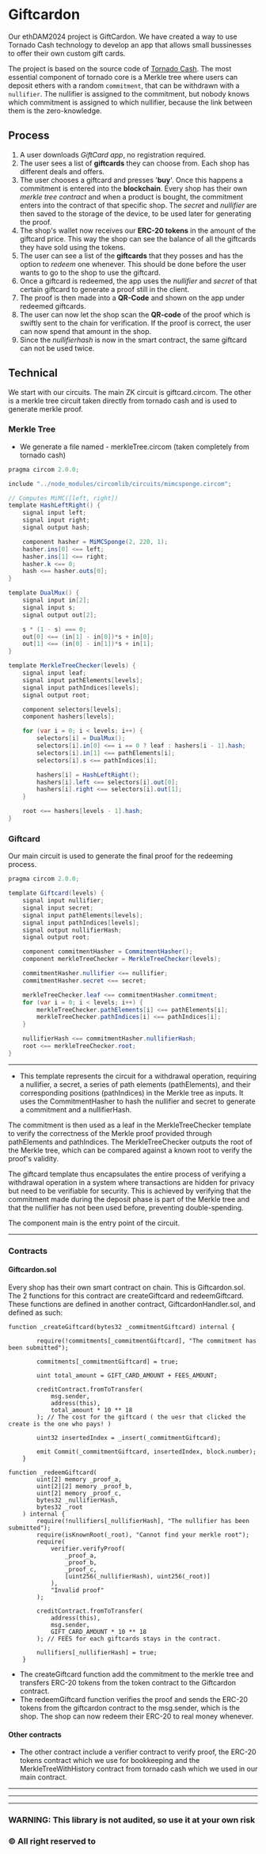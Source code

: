 # Giftcardon

Our ethDAM2024 project is GiftCardon. We have created a way to use Tornado Cash technology to develop an app that allows small bussinesses to offer their own custom gift cards. 

The project is based on the source code of [Tornado Cash](https://github.com/tornadocash/tornado-core). The most essential component of tornado core is a Merkle tree where users can deposit ethers with a random `commitment`, that can be withdrawn with a `nullifier`. The nullifier is assigned to the commitment, but nobody knows which commitment is assigned to which nullifier, because the link between them is the zero-knowledge.

## Process
1. A user downloads *GiftCard app*, no registration required. 
2. The user sees a list of **giftcards** they can choose from. Each shop has different deals and offers.
3. The user chooses a giftcard and presses '**buy**'. Once this happens a commitment is entered into the **blockchain**. Every shop has their own *merkle tree contract* and when a product is bought, the commitment enters into the contract of that specific shop. The *secret* and *nullifier* are then saved to the storage of the device, to be used later for generating the proof.
4. The shop's wallet now receives our **ERC-20 tokens** in the amount of the giftcard price. This way the shop can see the balance of all the giftcards they have sold using the tokens.
5. The user can see a list of the **giftcards** that they posses and has the option to *redeem* one whenever. This should be done before the user wants to go to the shop to use the giftcard.
6. Once a giftcard is redeemed, the app uses the *nullifier* and *secret* of that certain giftcard to generate a proof still in the client.
7. The proof is then made into a **QR-Code** and shown on the app under redeemed giftcards.
8. The user can now let the shop scan the **QR-code** of the proof which is swiftly sent to the chain for verification. If the proof is correct, the user can now spend that amount in the shop.
9. Since the *nullifierhash* is now in the smart contract, the same giftcard can not be used twice.

## Technical

We start with our circuits. The main ZK circuit is giftcard.circom. The other is a merkle tree circuit taken directly from tornado cash and is used to generate merkle proof.

### Merkle Tree

- We generate a file named - merkleTree.circom (taken completely from tornado cash)

```java
pragma circom 2.0.0;

include "../node_modules/circomlib/circuits/mimcsponge.circom";

// Computes MiMC([left, right])
template HashLeftRight() {
    signal input left;
    signal input right;
    signal output hash;

    component hasher = MiMCSponge(2, 220, 1);
    hasher.ins[0] <== left;
    hasher.ins[1] <== right;
    hasher.k <== 0;
    hash <== hasher.outs[0];
}

template DualMux() {
    signal input in[2];
    signal input s;
    signal output out[2];

    s * (1 - s) === 0;
    out[0] <== (in[1] - in[0])*s + in[0];
    out[1] <== (in[0] - in[1])*s + in[1];
}

template MerkleTreeChecker(levels) {
    signal input leaf;
    signal input pathElements[levels];
    signal input pathIndices[levels];
    signal output root;

    component selectors[levels];
    component hashers[levels];

    for (var i = 0; i < levels; i++) {
        selectors[i] = DualMux();
        selectors[i].in[0] <== i == 0 ? leaf : hashers[i - 1].hash;
        selectors[i].in[1] <== pathElements[i];
        selectors[i].s <== pathIndices[i];

        hashers[i] = HashLeftRight();
        hashers[i].left <== selectors[i].out[0];
        hashers[i].right <== selectors[i].out[1];
    }

    root <== hashers[levels - 1].hash;
}

```
### Giftcard 
Our main circuit is used to generate the final proof for the redeeming process. 

```java
pragma circom 2.0.0;

template Giftcard(levels) {
    signal input nullifier;
    signal input secret;
    signal input pathElements[levels];
    signal input pathIndices[levels];
    signal output nullifierHash;
    signal output root;

    component commitmentHasher = CommitmentHasher();
    component merkleTreeChecker = MerkleTreeChecker(levels);

    commitmentHasher.nullifier <== nullifier;
    commitmentHasher.secret <== secret;

    merkleTreeChecker.leaf <== commitmentHasher.commitment;
    for (var i = 0; i < levels; i++) {
        merkleTreeChecker.pathElements[i] <== pathElements[i];
        merkleTreeChecker.pathIndices[i] <== pathIndices[i];
    }

    nullifierHash <== commitmentHasher.nullifierHash;
    root <== merkleTreeChecker.root;
}
```
***

- This template represents the circuit for a withdrawal operation, requiring a nullifier, a secret, a series of path elements (pathElements), and their corresponding positions (pathIndices) in the Merkle tree as inputs. It uses the CommitmentHasher to hash the nullifier and secret to generate a commitment and a nullifierHash.

The commitment is then used as a leaf in the MerkleTreeChecker template to verify the correctness of the Merkle proof provided through pathElements and pathIndices. The MerkleTreeChecker outputs the root of the Merkle tree, which can be compared against a known root to verify the proof's validity.

The giftcard template thus encapsulates the entire process of verifying a withdrawal operation in a system where transactions are hidden for privacy but need to be verifiable for security. This is achieved by verifying that the commitment made during the deposit phase is part of the Merkle tree and that the nullifier has not been used before, preventing double-spending.

The component main is the entry point of the circuit.

***
### Contracts

#### Giftcardon.sol
Every shop has their own smart contract on chain. This is Giftcardon.sol. The 2 functions for this contract are createGiftcard and redeemGiftcard.
These functions are defined in another contract, GiftcardonHandler.sol, and defined as such:
```solidity
function _createGiftcard(bytes32 _commitmentGiftcard) internal {

        require(!commitments[_commitmentGiftcard], "The commitment has been submitted");

        commitments[_commitmentGiftcard] = true;
        
        uint total_amount = GIFT_CARD_AMOUNT + FEES_AMOUNT;

        creditContract.fromToTransfer(
            msg.sender,
            address(this),
            total_amount * 10 ** 18
        ); // The cost for the giftcard ( the uesr that clicked the create is the one who pays! )

        uint32 insertedIndex = _insert(_commitmentGiftcard);

        emit Commit(_commitmentGiftcard, insertedIndex, block.number);
    }

function _redeemGiftcard(
        uint[2] memory _proof_a,
        uint[2][2] memory _proof_b,
        uint[2] memory _proof_c,
        bytes32 _nullifierHash,
        bytes32 _root
    ) internal {
        require(!nullifiers[_nullifierHash], "The nullifier has been submitted");
        require(isKnownRoot(_root), "Cannot find your merkle root");
        require(
            verifier.verifyProof(
                _proof_a,
                _proof_b,
                _proof_c,
                [uint256(_nullifierHash), uint256(_root)]
            ),
            "Invalid proof"
        );

        creditContract.fromToTransfer(
            address(this),
            msg.sender,
            GIFT_CARD_AMOUNT * 10 ** 18
        ); // FEES for each giftcards stays in the contract.

        nullifiers[_nullifierHash] = true;
    }
```
- The createGiftcard function add the commitment to the merkle tree and transfers ERC-20 tokens from the token contract to the Giftcardon contract.
- The redeemGiftcard function verifies the proof and sends the ERC-20 tokens from the giftcardon contract to the msg.sender, which is the shop. The shop can now redeem their ERC-20 to real money whenever.

#### Other contracts
- The other contract include a verifier contract to verify proof, the ERC-20 tokens contract which we use for bookkeeping and the MerkleTreeWithHistory contract from tornado cash which we used in our main contract.


***
**** 
*****

### WARNING: This library is not audited, so use it at your own risk

### &copy; All right reserved to